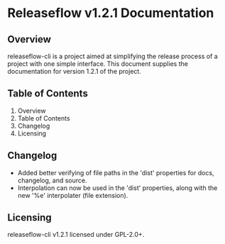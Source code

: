 # Releaseflow v1.2.1 Documentation

## Overview
releaseflow-cli is a project aimed at simplifying the release process of a project with one simple interface. This document supplies the documentation for version 1.2.1 of the project.

## Table of Contents
1. Overview
2. Table of Contents
3. Changelog
4. Licensing

## Changelog
- Added better verifying of file paths in the 'dist' properties for docs, changelog, and source.
- Interpolation can now be used in the 'dist' properties, along with the new '%e' interpolater (file extension).

## Licensing
releaseflow-cli v1.2.1 licensed under GPL-2.0+.

